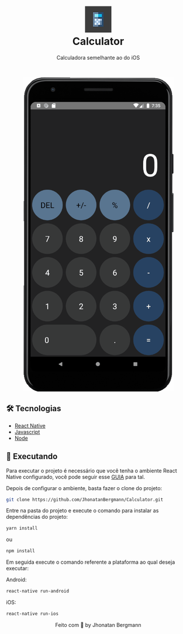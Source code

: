 <h1 align="center">
  <img src="android/app/src/main/res/drawable-hdpi/icon.png" alt="icon" >
  <br>
  Calculator
  <br>
</h1>

<p align="center">Calculadora semelhante ao do iOS</p>

<br>

<p align="center">
  <img src="src/gif.gif" alt="Demo" >
</p>

## 🛠 Tecnologias
- [React Native](https://facebook.github.io/react-native/)
- [Javascript](https://devdocs.io/javascript/)
- [Node](https://nodejs.org/en/)


## 📱 Executando 

Para executar o projeto é necessário que você tenha o ambiente React Native configurado, você pode seguir esse [GUIA](https://reactnative.dev/docs/environment-setup) para tal.

Depois de configurar o ambiente, basta fazer o clone do projeto:

```sh
git clone https://github.com/JhonatanBergmann/Calculator.git
```

Entre na pasta do projeto e execute o comando para instalar as dependências do projeto:

```sh
yarn install
```
ou
```sh
npm install
```

Em seguida execute o comando referente a plataforma ao qual deseja executar:

Android:

```sh
react-native run-android
```

iOS:

```sh
react-native run-ios
```

<p align="center">
 Feito com 💜 by Jhonatan Bergmann
</p>
